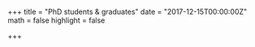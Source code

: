 +++
title = "PhD students & graduates"
date = "2017-12-15T00:00:00Z"
math = false
highlight = false

+++
